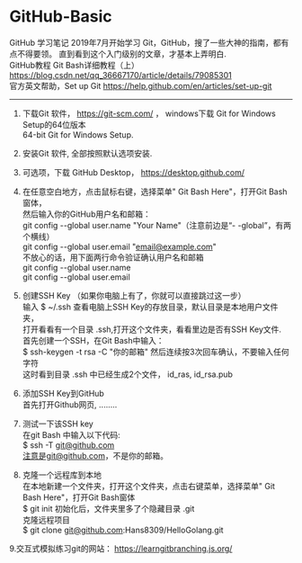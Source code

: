 # GitHub-Basic
GitHub 学习笔记
2019年7月开始学习 Git，GitHub，搜了一些大神的指南，都有点不得要领。
直到看到这个入门级别的文章，才基本上弄明白.    
GitHub教程 Git Bash详细教程（上）  https://blog.csdn.net/qq_36667170/article/details/79085301  
官方英文帮助，Set up Git  https://help.github.com/en/articles/set-up-git     

---------------------------------------------------------------------------------------------

1. 下载Git 软件，  https://git-scm.com/ ， windows下载  Git for Windows Setup的64位版本  
    64-bit Git for Windows Setup.    
2. 安装Git 软件, 全部按照默认选项安装.
3. 可选项，下载 GitHub Desktop， https://desktop.github.com/    
4. 在任意空白地方，点击鼠标右键，选择菜单" Git Bash Here"，打开Git Bash窗体，  
   然后输入你的GitHub用户名和邮箱：    
   git config --global user.name "Your Name"（注意前边是“- -global”，有两个横线）  
   git config --global user.email "email@example.com"     
   不放心的话，用下面两行命令验证确认用户名和邮箱   
   git config --global user.name  
   git config --global user.email  
5. 创建SSH Key （如果你电脑上有了，你就可以直接跳过这一步）  
   输入  $ ~/.ssh   查看电脑上SSH Key的存放目录，默认目录是本地用户文件夹，  
   打开看看有一个目录 .ssh,打开这个文件夹，看看里边是否有SSH Key文件.  
   首先创建一个SSH，在Git Bash中输入：       
   $ ssh-keygen -t rsa -C "你的邮箱"
   然后连续按3次回车确认，不要输入任何字符  
   这时看到目录 .ssh 中已经生成2个文件， id_ras, id_rsa.pub   
6. 添加SSH Key到GitHub   
   首先打开Github网页, ........    
7. 测试一下该SSH key   
   在git Bash 中输入以下代码:  
   $ ssh -T git@github.com   
   注意是git@github.com，不是你的邮箱。  
   
8. 克隆一个远程库到本地  
    在本地新建一个文件夹，打开这个文件夹，点击右键菜单，选择菜单" Git Bash Here"，打开Git Bash窗体  
    $ git init
    初始化后，文件夹里多了个隐藏目录  .git  
    克隆远程项目    
    $ git clone git@github.com:Hans8309/HelloGolang.git
    
    
9.交互式模拟练习git的网站：  https://learngitbranching.js.org/   


